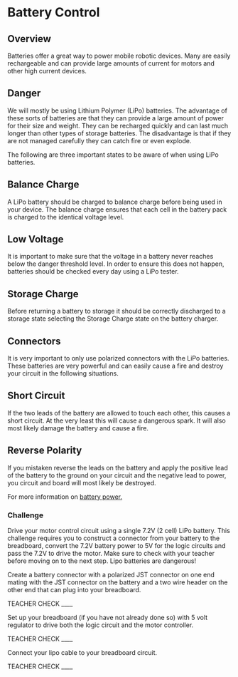 # Battery Control

## Overview

Batteries offer a great way to power mobile robotic devices. Many are easily rechargeable and can provide large amounts of current for motors and other high current devices.

## Danger

We will mostly be using Lithium Polymer (LiPo) batteries. The advantage of these sorts of batteries are that they can provide a large amount of power for their size and weight. They can be recharged quickly and can last much longer than other types of storage batteries. The disadvantage is that if they are not managed carefully they can catch fire or even explode.

The following are three important states to be aware of when using LiPo batteries.

## Balance Charge

A LiPo battery should be charged to balance charge before being used in your device. The balance charge ensures that each cell in the battery pack is charged to the identical voltage level.

## Low Voltage

It is important to make sure that the voltage in a battery never reaches below the danger threshold level. In order to ensure this does not happen, batteries should be checked every day using a LiPo tester.

## Storage Charge

Before returning a battery to storage it should be correctly discharged to a storage state selecting the Storage Charge state on the battery charger.

## Connectors

It is very important to only use polarized connectors with the LiPo batteries. These batteries are very powerful and can easily cause a fire and destroy your circuit in the following situations.

## Short Circuit

If the two leads of the battery are allowed to touch each other, this causes a short circuit. At the very least this will cause a dangerous spark. It will also most likely damage the battery and cause a fire.

## Reverse Polarity

If you mistaken reverse the leads on the battery and apply the positive lead of the battery to the ground on your circuit and the negative lead to power, you circuit and board will most likely be destroyed.

For more information on [battery power.](https://www.google.com/url?q=https://docs.google.com/document/d/1BmZbXzxnD2j17QToSZ9jeZmnP7burwfksfQq2v4zu-Y/edit%23heading%3Dh.po3whfrs5bxa&sa=D&ust=1587613174157000) 

### Challenge

Drive your motor control circuit using a single 7.2V (2 cell) LiPo battery. This challenge requires you to construct a connector from your battery to the breadboard, convert the 7.2V battery power to 5V for the logic circuits and pass the 7.2V to drive the motor. Make sure to check with your teacher before moving on to the next step. Lipo batteries are dangerous\!

Create a battery connector with a polarized JST connector on one end mating with the JST connector on the battery and a two wire header on the other end that can plug into your breadboard.

TEACHER CHECK \_\_\_\_

Set up your breadboard (if you have not already done so) with 5 volt regulator to drive both the logic circuit and the motor controller.

TEACHER CHECK \_\_\_\_

Connect your lipo cable to your breadboard circuit.

TEACHER CHECK \_\_\_\_
